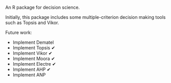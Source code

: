 An R package for decision science.

Initially, this package includes some multiple-criterion decision making tools such as Topsis and Vikor.

Future work:
* Implement Dematel 
* Implement Topsis &#10004;
* Implement Vikor &#10004;
* Implement Moora &#10004;
* Implement Electre &#10004;
* Implement AHP &#10004;
* Implement ANP
